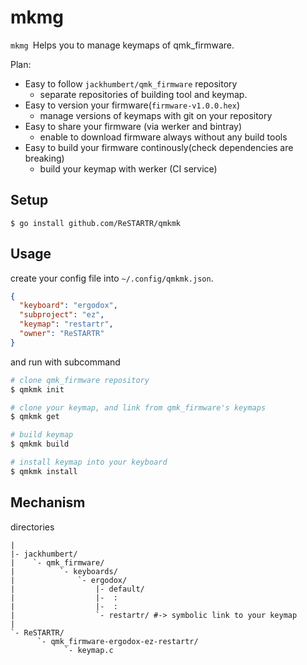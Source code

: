 mkmg
====

`mkmg `Helps you to manage keymaps of qmk\_firmware.

Plan:

- Easy to follow `jackhumbert/qmk_firmware` repository
  - separate repositories of building tool and keymap.
- Easy to version your firmware(`firmware-v1.0.0.hex`)
  - manage versions of keymaps with git on your repository
- Easy to share your firmware (via werker and bintray)
  - enable to download firmware always without any build tools
- Easy to build your firmware continously(check dependencies are breaking)
  - build your keymap with werker (CI service)

Setup
----

```
$ go install github.com/ReSTARTR/qmkmk
```

Usage
----

create your config file into `~/.config/qmkmk.json`.

```json
{
  "keyboard": "ergodox",
  "subproject": "ez",
  "keymap": "restartr",
  "owner": "ReSTARTR"
}
```

and run with subcommand

```bash
# clone qmk_firmware repository
$ qmkmk init

# clone your keymap, and link from qmk_firmware's keymaps
$ qmkmk get

# build keymap
$ qmkmk build

# install keymap into your keyboard
$ qmkmk install
```

Mechanism
----

directories

```
|
|- jackhumbert/
|    `- qmk_firmware/
|          `- keyboards/
|              `- ergodox/
|                  |- default/
|                  |-  :
|                  |-  :
|                  `- restartr/ #-> symbolic link to your keymap
|
`- ReSTARTR/
      `- qmk_firmware-ergodox-ez-restartr/
            `- keymap.c
```
